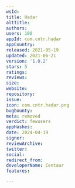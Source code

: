 ```yaml
---
wsId: 
title: Hadar
altTitle: 
authors: 
users: 100
appId: com.cntr.hadar
appCountry: 
released: 2021-05-19
updated: 2021-06-21
version: '1.0.2'
stars: 5
ratings: 
reviews: 
size: 
website: 
repository: 
issue: 
icon: com.cntr.hadar.png
bugbounty: 
meta: removed
verdict: fewusers
appHashes: 
date: 2024-04-19
signer: 
reviewArchive: 
twitter: 
social: 
redirect_from: 
developerName: Centaur
features: 

---
```


